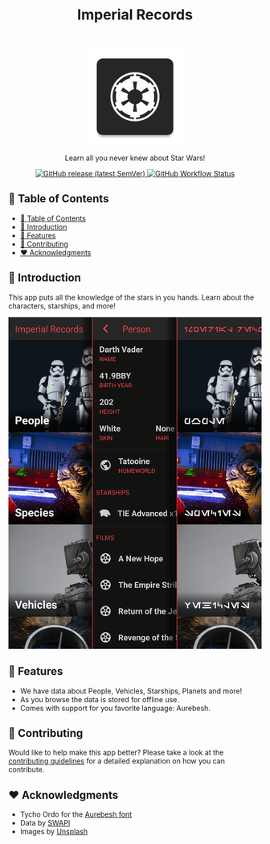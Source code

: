 <h1 align="center">Imperial Records</h1><br>
<p align="center">
  <img alt="Imperial Records" title="Imperial Records" src="android/app/src/main/res/mipmap-xxxhdpi/ic_launcher.png" width="192">
</p>

<p align="center">
  Learn all you never knew about Star Wars!
</p>

<p align="center">
  <a href="https://github.com/DiogoAbu/imperial-records/releases">
    <img alt="GitHub release (latest SemVer)" src="https://img.shields.io/github/v/release/DiogoAbu/imperial-records?sort=semver&style=flat-square">
  </a>
  <a href="https://github.com/DiogoAbu/imperial-records/actions">
    <img alt="GitHub Workflow Status" src="https://img.shields.io/github/workflow/status/DiogoAbu/imperial-records/Build%20Android?label=Build%20Android&style=flat-square">
  </a>
</p>

<!-- [BEGIN] Don't edit this section, instead run Markdown AIO: Update Table of Contents -->
## 🚩 Table of Contents

- [🚩 Table of Contents](#-table-of-contents)
- [🚀 Introduction](#-introduction)
- [🎨 Features](#-features)
- [💬 Contributing](#-contributing)
- [❤️ Acknowledgments](#️-acknowledgments)
<!-- [END] Don't edit this section, instead run Markdown AIO: Update Table of Contents -->

## 🚀 Introduction

This app puts all the knowledge of the stars in you hands. Learn about the characters, starships, and more!

<p align="center">
  <img src=".github/assets/screenshot_01.png" width="700">
</p>

## 🎨 Features

* We have data about People, Vehicles, Starships, Planets and more!
* As you browse the data is stored for offline use.
* Comes with support for you favorite language: Aurebesh.

## 💬 Contributing

Would like to help make this app better? Please take a look at the [contributing guidelines](./CONTRIBUTING.md) for a detailed explanation on how you can contribute.

## ❤️ Acknowledgments

* Tycho Ordo for the [Aurebesh font](https://boards.theforce.net/threads/updated-new-aurebesh-font.50009464/)
* Data by [SWAPI](https://swapi.dev)
* Images by [Unsplash](https://unsplash.com)
